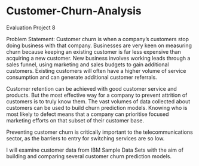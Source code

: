 # Customer-Churn-Analysis
Evaluation Project 8


Problem Statement:
Customer churn is when a company’s customers stop doing business with that company. Businesses are very keen on measuring churn because keeping an existing customer is far less expensive than acquiring a new customer. New business involves working leads through a sales funnel, using marketing and sales budgets to gain additional customers. Existing customers will often have a higher volume of service consumption and can generate additional customer referrals.

Customer retention can be achieved with good customer service and products. But the most effective way for a company to prevent attrition of customers is to truly know them. The vast volumes of data collected about customers can be used to build churn prediction models. Knowing who is most likely to defect means that a company can prioritise focused marketing efforts on that subset of their customer base.

Preventing customer churn is critically important to the telecommunications sector, as the barriers to entry for switching services are so low. 

I will examine customer data from IBM Sample Data Sets with the aim of building and comparing several customer churn prediction models. 
